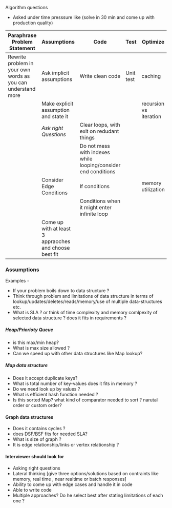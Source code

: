 
Algorithm questions 

- Asked under time presssure like (solve in 30 min and come up with production quality)



|Paraphrase Problem Statement | Assumptions | Code | Test  | Optimize |
|------------------------------|-------------|------|-------|----------|
| Rewrite problem in your own words as you can understand more | Ask implicit assumptions | Write clean code | Unit test  | caching |
||Make explicit assumption and state it| | |recursion vs iteration | Test happy scenarios 
|| *Ask right Questions* |Clear loops, with exit on redudant things|||
||  |Do not mess with indexes while looping/consider end conditions|||
|| Consider Edge Conditions |If conditions||memory utilization|
||  |Conditions when it might enter infinite loop|||
|| Come up with at least 3 appraoches and choose best fit  ||||




### Assumptions

Examples - 
- If your problem boils down to data structure ?
- Think through problem and limitations of data structure in terms of lookup/updates/deletes/reads/memory/use of multiple data-structures etc.
- What is SLA ? or think of time complexity and memory comlpexity of selected data structure ? does it fits in requirements ?


##### Heap/Priorioty Queue
- is this max/min heap?
- What is max size allowed ?
- Can we speed up with other data structures like Map lookup?


##### Map data structure 
 - Does it accept duplicate keys?
 - What is total number of key-values does it fits in memory ?
 - Do we need look up by values ?
 - What is efficient hash function needed ?
 - Is this sorted Map? what kind of comparator needed to sort ? narutal order or custom order?
 
#### Graph data structures 
- Does it contains  cycles ?
- does DSF/BSF fits for needed SLA?
- What is size of graph ?
- It is edge relationship/links or vertex relationship ?



#### Interviewer should look for 
- Asking right questions 
- Lateral thinking [give three options/solutions based on contraints like memory, real time , near realtime or batch responses]
- Ability to come up with edge cases and handle it in code
- Able to write code 
- Multiple approaches? Do he select best after stating limitations of each one ? 

